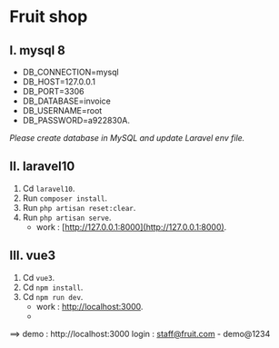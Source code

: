 # Fruit shop

## I. mysql 8
- DB_CONNECTION=mysql
- DB_HOST=127.0.0.1
- DB_PORT=3306
- DB_DATABASE=invoice
- DB_USERNAME=root
- DB_PASSWORD=a922830A.

*Please create database in MySQL and update Laravel env file.*

## II. laravel10
1. Cd `laravel10`.
2. Run `composer install`.
3. Run `php artisan reset:clear`.
4. Run `php artisan serve`.
   - work : [http://127.0.0.1:8000](http://127.0.0.1:8000).

## III. vue3
1. Cd `vue3`.
2. Cd `npm install`.
3. Cd `npm run dev`.
   - work : [http://localhost:3000](http://localhost:3000).
   - 
==> demo : http://localhost:3000
login : staff@fruit.com - demo@1234
